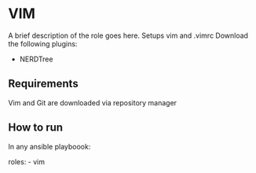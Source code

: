 VIM
=========

A brief description of the role goes here. Setups vim and .vimrc
Download the following plugins:
  - NERDTree


Requirements
------------

Vim and Git are downloaded via repository manager 

How to run 
----------

In any ansible playboook:

  roles:
    - vim 

